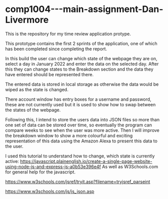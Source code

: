 # comp1004---main-assignment-Dan-Livermore
This is the repository for my time review application protype.

This prototype contains the first 2 sprints of the application, one of which has been completed since completing the report.

In this build the user can change which state of the webpage they are on, select a day in January 2022 and enter the data on the selected day.
After this they can change states to the Breakdown section and the data they have entered should be represented there.

The entered data is stored in local storage as otherwise the data would be wiped as the state is changed.

There account window has entry boxes for a username and password, these are not currently used but it is used to show how to swap between the states of the webpage.

Following this, I intend to store the users data into JSON files so more than one set of data can be stored over time, 
so eventually the program can compare weeks to see when the user was more active.
Then I will improve the breakdown window to show a more colourful and exciting representation of this data using the Amazon Alexa to present this data to the user.


I used this tutorial to understand how to change, which state is currently active: https://javascript.plainenglish.io/create-a-single-page-website-using-node-js-and-express-js-a0b53e396e4f
As well as W3Schools.com for general help for the javascript.

https://www.w3schools.com/jsref/tryit.asp?filename=tryjsref_parseint

https://www.w3schools.com/js/js_json.asp
